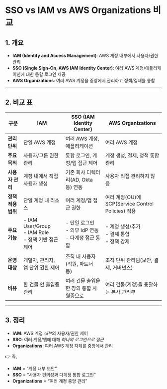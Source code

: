 # SSO vs IAM vs AWS Organizations 비교

## 1. 개요
- **IAM (Identity and Access Management)**: AWS 계정 내부에서 사용자/권한 관리
- **SSO (Single Sign-On, AWS IAM Identity Center)**: 여러 AWS 계정/애플리케이션에 대한 통합 로그인 제공
- **AWS Organizations**: 여러 AWS 계정을 중앙에서 관리하고 정책/결제를 통합

---

## 2. 비교 표

| 구분 | IAM | SSO (IAM Identity Center) | AWS Organizations |
|------|-----|----------------------------|-------------------|
| **관리 단위** | 단일 AWS 계정 | 여러 AWS 계정, 애플리케이션 | 여러 AWS 계정 |
| **주요 목적** | 사용자/그룹 권한 관리 | 통합 로그인, 계정/앱 접근 제어 | 계정 생성, 결제, 정책 통합 관리 |
| **사용자 관리** | 계정 내에서 직접 사용자 생성 | 기존 회사 디렉터리(AD, Okta 등) 연동 | 사용자 직접 관리하지 않음 |
| **정책 적용 범위** | 단일 계정 내 리소스 | 여러 계정/앱 접근 권한 | 여러 계정(OU)에 SCP(Service Control Policies) 적용 |
| **주요 기능** | - IAM User/Group<br>- IAM Role<br>- 정책 기반 접근 제어 | - 단일 로그인<br>- 외부 IdP 연동<br>- 다계정 접근 통합 | - 계정 생성/추가<br>- 결제 통합<br>- 정책 강제 |
| **운영 대상** | 개발자, 관리자, 앱 단위 권한 제어 | 조직 내 사용자(직원, 파트너 등) | 조직 단위 관리팀(보안, 결제, 거버넌스) |
| **비유** | 한 건물 안 출입증 관리 | 여러 건물 출입을 한 장의 통합 사원증으로 | 여러 건물(계정)을 총괄하는 본사 관리부 |

---

## 3. 정리
- **IAM**: AWS 계정 *내부*의 사용자/권한 제어  
- **SSO**: 여러 계정/앱에 대해 *하나의 로그인으로 접근*  
- **Organizations**: 여러 AWS 계정 자체를 중앙에서 관리  

👉 즉,  
- **IAM** = “계정 내부 보안”  
- **SSO** = “사용자 편의성과 다계정 통합 로그인”  
- **Organizations** = “여러 계정 중앙 관리”  
